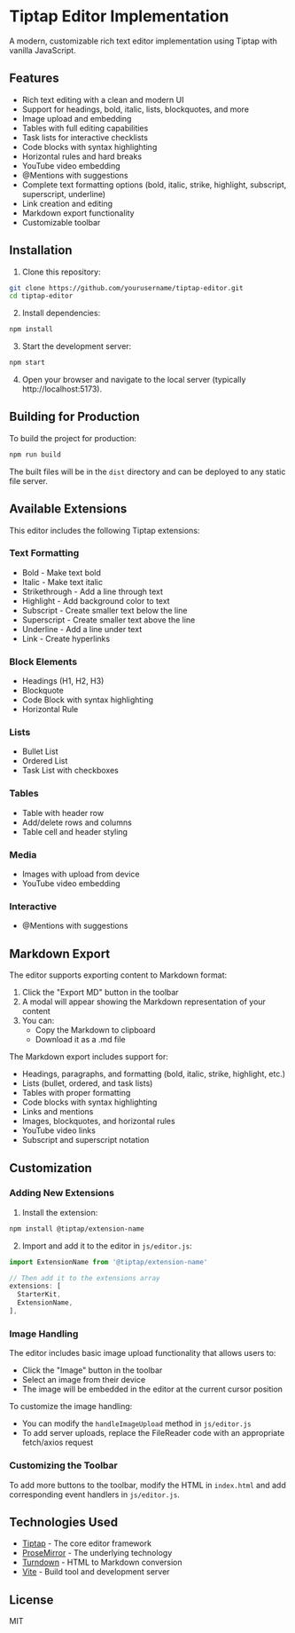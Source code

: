 # Tiptap Editor Implementation

A modern, customizable rich text editor implementation using Tiptap with vanilla JavaScript.

## Features

- Rich text editing with a clean and modern UI
- Support for headings, bold, italic, lists, blockquotes, and more
- Image upload and embedding
- Tables with full editing capabilities
- Task lists for interactive checklists
- Code blocks with syntax highlighting
- Horizontal rules and hard breaks
- YouTube video embedding
- @Mentions with suggestions
- Complete text formatting options (bold, italic, strike, highlight, subscript, superscript, underline)
- Link creation and editing
- Markdown export functionality
- Customizable toolbar

## Installation

1. Clone this repository:
```bash
git clone https://github.com/yourusername/tiptap-editor.git
cd tiptap-editor
```

2. Install dependencies:
```bash
npm install
```

3. Start the development server:
```bash
npm start
```

4. Open your browser and navigate to the local server (typically http://localhost:5173).

## Building for Production

To build the project for production:

```bash
npm run build
```

The built files will be in the `dist` directory and can be deployed to any static file server.

## Available Extensions

This editor includes the following Tiptap extensions:

### Text Formatting
- Bold - Make text bold
- Italic - Make text italic
- Strikethrough - Add a line through text
- Highlight - Add background color to text
- Subscript - Create smaller text below the line
- Superscript - Create smaller text above the line
- Underline - Add a line under text
- Link - Create hyperlinks

### Block Elements
- Headings (H1, H2, H3)
- Blockquote
- Code Block with syntax highlighting
- Horizontal Rule

### Lists
- Bullet List
- Ordered List
- Task List with checkboxes

### Tables
- Table with header row
- Add/delete rows and columns
- Table cell and header styling

### Media
- Images with upload from device
- YouTube video embedding

### Interactive
- @Mentions with suggestions

## Markdown Export

The editor supports exporting content to Markdown format:

1. Click the "Export MD" button in the toolbar
2. A modal will appear showing the Markdown representation of your content
3. You can:
   - Copy the Markdown to clipboard
   - Download it as a .md file

The Markdown export includes support for:
- Headings, paragraphs, and formatting (bold, italic, strike, highlight, etc.)
- Lists (bullet, ordered, and task lists)
- Tables with proper formatting
- Code blocks with syntax highlighting
- Links and mentions
- Images, blockquotes, and horizontal rules
- YouTube video links
- Subscript and superscript notation

## Customization

### Adding New Extensions

1. Install the extension:
```bash
npm install @tiptap/extension-name
```

2. Import and add it to the editor in `js/editor.js`:
```javascript
import ExtensionName from '@tiptap/extension-name'

// Then add it to the extensions array
extensions: [
  StarterKit,
  ExtensionName,
],
```

### Image Handling

The editor includes basic image upload functionality that allows users to:
- Click the "Image" button in the toolbar
- Select an image from their device
- The image will be embedded in the editor at the current cursor position

To customize the image handling:
- You can modify the `handleImageUpload` method in `js/editor.js`
- To add server uploads, replace the FileReader code with an appropriate fetch/axios request

### Customizing the Toolbar

To add more buttons to the toolbar, modify the HTML in `index.html` and add corresponding event handlers in `js/editor.js`.

## Technologies Used

- [Tiptap](https://tiptap.dev/) - The core editor framework
- [ProseMirror](https://prosemirror.net/) - The underlying technology
- [Turndown](https://github.com/mixmark-io/turndown) - HTML to Markdown conversion
- [Vite](https://vitejs.dev/) - Build tool and development server

## License

MIT 